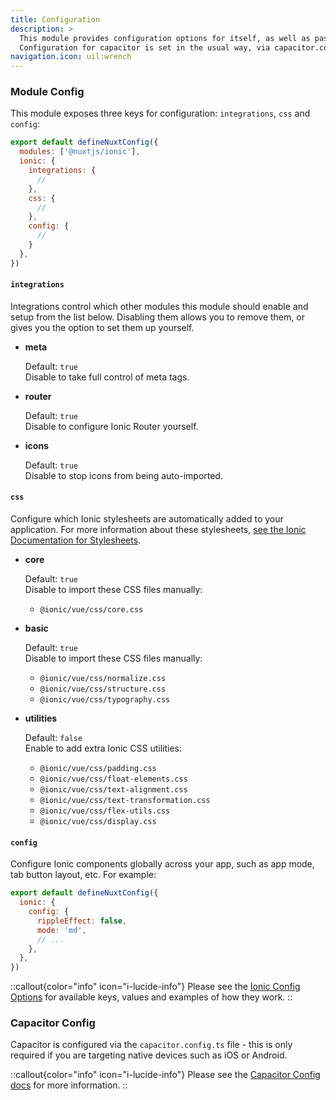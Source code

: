 ```yaml
---
title: Configuration
description: >
  This module provides configuration options for itself, as well as passing through configuration for ionic.
  Configuration for capacitor is set in the usual way, via capacitor.config.ts.
navigation.icon: uil:wrench
---
```




### Module Config

This module exposes three keys for configuration: `integrations`, `css` and `config`:

```js [nuxt.config.ts]
export default defineNuxtConfig({
  modules: ['@nuxtjs/ionic'],
  ionic: {
    integrations: {
      //
    },
    css: {
      //
    },
    config: {
      //
    }
  },
})
```

#### `integrations`

Integrations control which other modules this module should enable and setup from the list below. Disabling them allows you to remove them, or gives you the option to set them up yourself.

- **meta**

  Default: `true`  
  Disable to take full control of meta tags.

- **router**

  Default: `true`  
  Disable to configure Ionic Router yourself.

- **icons**

  Default: `true`  
  Disable to stop icons from being auto-imported.

#### `css`

Configure which Ionic stylesheets are automatically added to your application. For more information about
these stylesheets, [see the Ionic Documentation for Stylesheets](https://ionicframework.com/docs/layout/global-stylesheets).

- **core**

  Default: `true`  
  Disable to import these CSS files manually:

  - `@ionic/vue/css/core.css`

- **basic**

  Default: `true`  
  Disable to import these CSS files manually:

  - `@ionic/vue/css/normalize.css`
  - `@ionic/vue/css/structure.css`
  - `@ionic/vue/css/typography.css`

- **utilities**

  Default: `false`  
  Enable to add extra Ionic CSS utilities:

  - `@ionic/vue/css/padding.css`
  - `@ionic/vue/css/float-elements.css`
  - `@ionic/vue/css/text-alignment.css`
  - `@ionic/vue/css/text-transformation.css`
  - `@ionic/vue/css/flex-utils.css`
  - `@ionic/vue/css/display.css`

#### `config`

Configure Ionic components globally across your app, such as app mode, tab button layout, etc. For example:

```js [nuxt.config.ts]
export default defineNuxtConfig({
  ionic: {
    config: {
      rippleEffect: false,
      mode: 'md',
      // ...
    },
  },
})
```

::callout{color="info" icon="i-lucide-info"}
Please see the [Ionic Config Options](https://ionicframework.com/docs/vue/config#config-options) for available keys, values
and examples of how they work.
::

### Capacitor Config

Capacitor is configured via the `capacitor.config.ts` file - this is only required if you are targeting native devices such as iOS or Android.

::callout{color="info" icon="i-lucide-info"}
Please see the [Capacitor Config docs](https://capacitorjs.com/docs/config) for more information.
::
